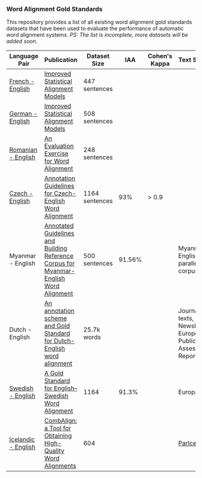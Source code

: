### Word Alignment Gold Standards
This repository provides a list of all existing word alignment gold standards datasets that have been used to evaluate the performance of automatic word alignment systems.
*PS: The list is incomplete, more datasets will be added soon.*

|  Language Pair | Publication  | Dataset Size | IAA | Cohen's Kappa | Text Source |
| ------------ | ------------ | ------------ | ------------  | ------------ | ------------  |
|  [French - English](https://web.eecs.umich.edu/~mihalcea/wpt/index.html#resources) | [Improved Statistical Alignment Models](https://aclanthology.org/P00-1056.pdf)  | 447 sentences||||
|  [German - English](https://www-i6.informatik.rwth-aachen.de/goldAlignment/) |  [Improved Statistical Alignment Models](https://aclanthology.org/P00-1056.pdf) | 508 sentences||||
|  [Romanian - English](https://web.eecs.umich.edu/~mihalcea/wpt/index.html#resources) |  [An Evaluation Exercise for Word Alignment](https://aclanthology.org/W03-0301.pdf) | 248 sentences||||
| [Czech - English](https://ufal.mff.cuni.cz/czech-english-manual-word-alignment) | [Annotation Guidelines for Czech-English Word Alignment](http://www.lrec-conf.org/proceedings/lrec2006/pdf/575_pdf.pdf "Annotation Guidelines for Czech-English Word Alignment") | 1164 sentences |  93% | > 0.9 | |
|  Myanmar - English | [Annotated Guidelines and Building Reference Corpus for Myanmar-English Word Alignment](https://arxiv.org/pdf/1909.11288.pdf "Annotated Guidelines and Building Reference Corpus for Myanmar-English Word Alignment")  | 500 sentences | 91.56% ||Myanmar- English parallel corpus|
| Dutch - English | [An annotation scheme and Gold Standard for Dutch-English word alignment](http://www.lrec-conf.org/proceedings/lrec2010/pdf/100_Paper.pdf) | 25.7k words| | | Journalistic texts, Newsletters, European Public Assessment Reports|
| [Swedish - English](https://www.ida.liu.se/divisions/hcs/nlplab/resources/ges/) | [A Gold Standard for English–Swedish Word Alignment](https://aclanthology.org/W11-4615.pdf "A Gold Standard for English–Swedish Word Alignment") | 1164 | 91.3% | | Europarl |
| [Icelandic - English](https://repository.clarin.is/repository/xmlui/handle/20.500.12537/103) | [CombAlign: a Tool for Obtaining High-Quality Word Alignments](https://aclanthology.org/2021.nodalida-main.7.pdf) | 604 | | | [ParIce](https://aclanthology.org/W19-6115.pdf) |

